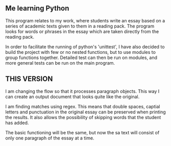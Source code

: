 ## Me learning Python

This program relates to my work, where students write an essay based on a series of academic texts given to them in a reading pack. 
The program looks for words or phrases in the essay which are taken directly from the reading pack.

In order to facilitate the running of python's 'unittest', I have also decided to build the project with few or no nested functions, but to use modules to group functions together. Detailed test can then be run on modules, and more general tests can be run on the main program.

## THIS VERSION

I am changing the flow so that it processes paragraph objects. This way I can create an output document that looks quite like the original.

I am finding matches using regex. This means that double spaces, captial letters and punctuation in the original essay can be preserved when printing the results. It also allows the possibility of skipping words that the student has added.

The basic functioning will be the same, but now the sa text will consist of only one paragraph of the essay at a time.
